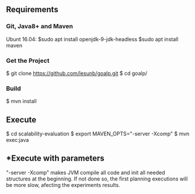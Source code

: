 
## Requirements

### Git, Java8+ and Maven

Ubunt 16.04:
 $sudo apt install openjdk-9-jdk-headless
 $sudo apt install maven


### Get the Project 

 $ git clone https://github.com/lesunb/goalp.git
 $ cd goalp/

### Build
 $ mvn install

## Execute

 $ cd scalability-evaluation
 $ export MAVEN_OPTS="-server -Xcomp"
 $ mvn exec:java

 
## *Execute with parameters
"-server -Xcomp" makes JVM compile all code and init all needed structures at the beginning. If not done so, the first planning executions will be more slow, afecting the experiments results.   